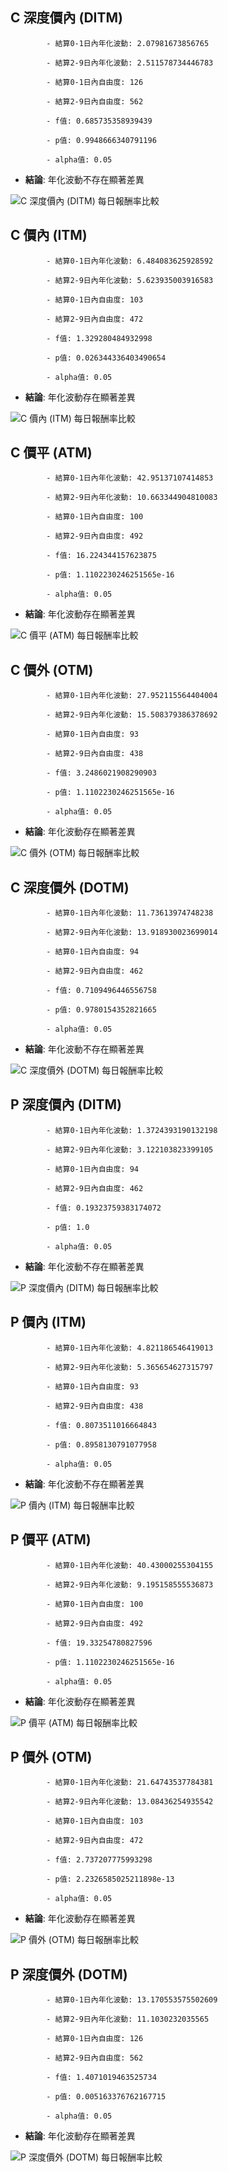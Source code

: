 ## C 深度價內 (DITM)


            - 結算0-1日內年化波動: 2.07981673856765

            - 結算2-9日內年化波動: 2.511578734446783

            - 結算0-1日內自由度: 126

            - 結算2-9日內自由度: 562

            - f值: 0.685735358939439

            - p值: 0.9948666340791196

            - alpha值: 0.05

- **結論**: 年化波動不存在顯著差異

![C 深度價內 (DITM) 每日報酬率比較](images/C_深度價內_DITM_1_9.png)

## C 價內 (ITM)


            - 結算0-1日內年化波動: 6.484083625928592

            - 結算2-9日內年化波動: 5.623935003916583

            - 結算0-1日內自由度: 103

            - 結算2-9日內自由度: 472

            - f值: 1.329280484932998

            - p值: 0.026344336403490654

            - alpha值: 0.05

- **結論**: 年化波動存在顯著差異

![C 價內 (ITM) 每日報酬率比較](images/C_價內_ITM_1_9.png)

## C 價平 (ATM)


            - 結算0-1日內年化波動: 42.95137107414853

            - 結算2-9日內年化波動: 10.663344904810083

            - 結算0-1日內自由度: 100

            - 結算2-9日內自由度: 492

            - f值: 16.224344157623875

            - p值: 1.1102230246251565e-16

            - alpha值: 0.05

- **結論**: 年化波動存在顯著差異

![C 價平 (ATM) 每日報酬率比較](images/C_價平_ATM_1_9.png)

## C 價外 (OTM)


            - 結算0-1日內年化波動: 27.952115564404004

            - 結算2-9日內年化波動: 15.508379386378692

            - 結算0-1日內自由度: 93

            - 結算2-9日內自由度: 438

            - f值: 3.2486021908290903

            - p值: 1.1102230246251565e-16

            - alpha值: 0.05

- **結論**: 年化波動存在顯著差異

![C 價外 (OTM) 每日報酬率比較](images/C_價外_OTM_1_9.png)

## C 深度價外 (DOTM)


            - 結算0-1日內年化波動: 11.73613974748238

            - 結算2-9日內年化波動: 13.918930023699014

            - 結算0-1日內自由度: 94

            - 結算2-9日內自由度: 462

            - f值: 0.7109496446556758

            - p值: 0.9780154352821665

            - alpha值: 0.05

- **結論**: 年化波動不存在顯著差異

![C 深度價外 (DOTM) 每日報酬率比較](images/C_深度價外_DOTM_1_9.png)

## P 深度價內 (DITM)


            - 結算0-1日內年化波動: 1.3724393190132198

            - 結算2-9日內年化波動: 3.122103823399105

            - 結算0-1日內自由度: 94

            - 結算2-9日內自由度: 462

            - f值: 0.19323759383174072

            - p值: 1.0

            - alpha值: 0.05

- **結論**: 年化波動不存在顯著差異

![P 深度價內 (DITM) 每日報酬率比較](images/P_深度價內_DITM_1_9.png)

## P 價內 (ITM)


            - 結算0-1日內年化波動: 4.821186546419013

            - 結算2-9日內年化波動: 5.365654627315797

            - 結算0-1日內自由度: 93

            - 結算2-9日內自由度: 438

            - f值: 0.8073511016664843

            - p值: 0.8958130791077958

            - alpha值: 0.05

- **結論**: 年化波動不存在顯著差異

![P 價內 (ITM) 每日報酬率比較](images/P_價內_ITM_1_9.png)

## P 價平 (ATM)


            - 結算0-1日內年化波動: 40.43000255304155

            - 結算2-9日內年化波動: 9.195158555536873

            - 結算0-1日內自由度: 100

            - 結算2-9日內自由度: 492

            - f值: 19.33254780827596

            - p值: 1.1102230246251565e-16

            - alpha值: 0.05

- **結論**: 年化波動存在顯著差異

![P 價平 (ATM) 每日報酬率比較](images/P_價平_ATM_1_9.png)

## P 價外 (OTM)


            - 結算0-1日內年化波動: 21.64743537784381

            - 結算2-9日內年化波動: 13.08436254935542

            - 結算0-1日內自由度: 103

            - 結算2-9日內自由度: 472

            - f值: 2.737207775993298

            - p值: 2.2326585025211898e-13

            - alpha值: 0.05

- **結論**: 年化波動存在顯著差異

![P 價外 (OTM) 每日報酬率比較](images/P_價外_OTM_1_9.png)

## P 深度價外 (DOTM)


            - 結算0-1日內年化波動: 13.170553575502609

            - 結算2-9日內年化波動: 11.1030232035565

            - 結算0-1日內自由度: 126

            - 結算2-9日內自由度: 562

            - f值: 1.4071019463525734

            - p值: 0.005163376762167715

            - alpha值: 0.05

- **結論**: 年化波動存在顯著差異

![P 深度價外 (DOTM) 每日報酬率比較](images/P_深度價外_DOTM_1_9.png)

